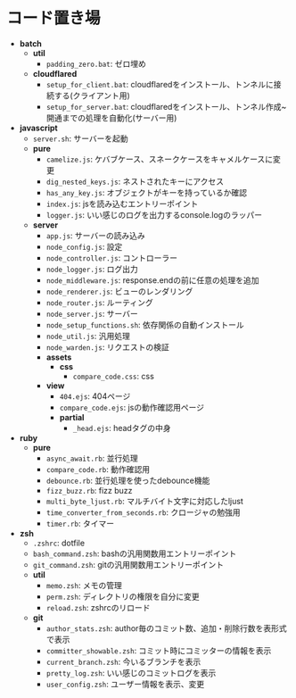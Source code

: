 # コード置き場

- **batch**
  - **util**
    - `padding_zero.bat`: ゼロ埋め
  - **cloudflared**
    - `setup_for_client.bat`: cloudflaredをインストール、トンネルに接続する(クライアント用)
    - `setup_for_server.bat`: cloudflaredをインストール、トンネル作成~開通までの処理を自動化(サーバー用)
- **javascript**
  - `server.sh`: サーバーを起動
  - **pure**
    - `camelize.js`: ケバブケース、スネークケースをキャメルケースに変更
    - `dig_nested_keys.js`: ネストされたキーにアクセス
    - `has_any_key.js`: オブジェクトがキーを持っているか確認
    - `index.js`: jsを読み込むエントリーポイント
    - `logger.js`: いい感じのログを出力するconsole.logのラッパー
  - **server**
    - `app.js`: サーバーの読み込み
    - `node_config.js`: 設定
    - `node_controller.js`: コントローラー
    - `node_logger.js`: ログ出力
    - `node_middleware.js`: response.endの前に任意の処理を追加
    - `node_renderer.js`: ビューのレンダリング
    - `node_router.js`: ルーティング
    - `node_server.js`: サーバー
    - `node_setup_functions.sh`: 依存関係の自動インストール
    - `node_util.js`: 汎用処理
    - `node_warden.js`: リクエストの検証
    - **assets**
      - **css**
        - `compare_code.css`: css
    - **view**
      - `404.ejs`: 404ページ
      - `compare_code.ejs`: jsの動作確認用ページ
      - **partial**
        - `_head.ejs`: headタグの中身
- **ruby**
  - **pure**
    - `async_await.rb`: 並行処理
    - `compare_code.rb`: 動作確認用
    - `debounce.rb`: 並行処理を使ったdebounce機能
    - `fizz_buzz.rb`: fizz buzz
    - `multi_byte_ljust.rb`: マルチバイト文字に対応したljust
    - `time_converter_from_seconds.rb`: クロージャの勉強用
    - `timer.rb`: タイマー
- **zsh**
  - `.zshrc`: dotfile
  - `bash_command.zsh`: bashの汎用関数用エントリーポイント
  - `git_command.zsh`: gitの汎用関数用エントリーポイント
  - **util**
    - `memo.zsh`: メモの管理
    - `perm.zsh`: ディレクトリの権限を自分に変更
    - `reload.zsh`: zshrcのリロード
  - **git**
    - `author_stats.zsh`: author毎のコミット数、追加・削除行数を表形式で表示
    - `committer_showable.zsh`: コミット時にコミッターの情報を表示
    - `current_branch.zsh`: 今いるブランチを表示
    - `pretty_log.zsh`: いい感じのコミットログを表示
    - `user_config.zsh`: ユーザー情報を表示、変更